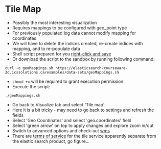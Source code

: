 # Tile Map #

* Possibly the most interesting visualization
* Requires mappings to be configured with geo_point type
* For previously populated log data cannot modify mapping for coordinates
* We will have to delete the indices created, re-create indices with mapping, and to re-populate data
* Shell script prepared for you <a href="../../examples/data-sets/geoMappings.sh">right-click and save</a>
* Or download the script to the sandbox by running following command:
```
curl -o geoMappings.sh https://elasticsearch-courseware-2d.icssolutions.ca/examples/data-sets/geoMappings.sh
```
* ```chmod +x``` will be required to grant execution permission
* Execute the script:
```
./geoMappings.sh
```
* Go back to Visualize tab and select 'Tile map'
* Here it is a bit tricky - may need to go back to settings and refresh the fields
* Select 'Geo Coordinates' and select 'geo.coordinates' field
* Select 'green arrow' on top to apply changes and explore zoom in/out
* Switch to advanced options and check-out <a href="https://en.wikipedia.org/wiki/Web_Map_Service" target="_blank">wms</a>
* There are <a href="https://www.elastic.co/elastic-tile-service" target="_blank">terms of service</a> for the tile service apparently separate from the elastic search product, go figure...